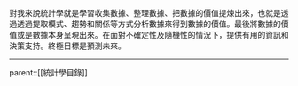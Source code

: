 對我來說統計學就是學習收集數據、整理數據、把數據的價值提煉出來，也就是透過透過提取模式、趨勢和關係等方式分析數據來得到數據的價值。最後將數據的價值或是數據本身呈現出來。在面對不確定性及隨機性的情況下，提供有用的資訊和決策支持。終極目標是預測未來。
- - -
parent::[[統計學目錄]]
